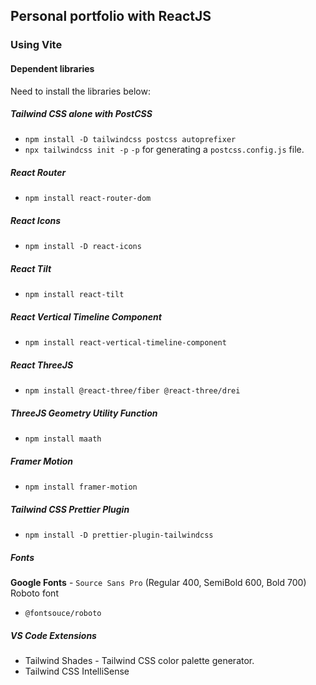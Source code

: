 ## Personal portfolio with ReactJS

### Using Vite
#### Dependent libraries
Need to install the libraries below:
##### Tailwind CSS alone with PostCSS
- `npm install -D tailwindcss postcss autoprefixer`
- `npx tailwindcss init -p`
`-p` for generating a `postcss.config.js` file.

##### React Router
- `npm install react-router-dom`

##### React Icons
- `npm install -D react-icons`

##### React Tilt
- `npm install react-tilt`

##### React Vertical Timeline Component
- `npm install react-vertical-timeline-component`

##### React ThreeJS
- `npm install @react-three/fiber @react-three/drei`

##### ThreeJS Geometry Utility Function
- `npm install maath`

##### Framer Motion
- `npm install framer-motion`

##### Tailwind CSS Prettier Plugin
- `npm install -D prettier-plugin-tailwindcss`

##### Fonts
**Google Fonts** - `Source Sans Pro` (Regular 400, SemiBold 600, Bold 700)
Roboto font
- `@fontsouce/roboto`  


##### VS Code Extensions
- Tailwind Shades - Tailwind CSS color palette generator.
- Tailwind CSS IntelliSense
